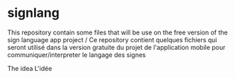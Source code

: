 # signlang
This repository contain some files that will be use on the free version of the sign language app project / Ce repository contient quelques fichiers qui seront utilisé dans la version gratuite du projet de l'application mobile pour communiquer/interpreter le langage des signes

The idea
L'idée


